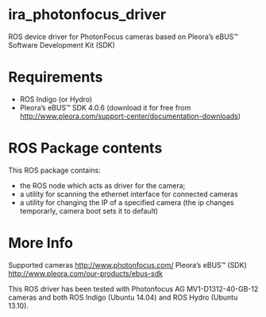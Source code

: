 ira_photonfocus_driver
======================
ROS device driver for PhotonFocus cameras based on Pleora’s eBUS™ Software Development Kit (SDK)

Requirements
======================
- ROS Indigo (or Hydro)
- Pleora’s eBUS™ SDK 4.0.6 (download it for free from http://www.pleora.com/support-center/documentation-downloads)

ROS Package contents
======================
This ROS package contains:
- the ROS node which acts as driver for the camera;
- a utility for scanning the ethernet interface for connected cameras
- a utility for changing the IP of a specified camera (the ip changes temporarly, camera boot sets it to default)

More Info
======================
Supported cameras         http://www.photonfocus.com/
Pleora’s eBUS™ (SDK)      http://www.pleora.com/our-products/ebus-sdk

This ROS driver has been tested with Photonfocus AG MV1-D1312-40-GB-12 cameras and both ROS Indigo (Ubuntu 14.04)
and ROS Hydro (Ubuntu 13.10).
